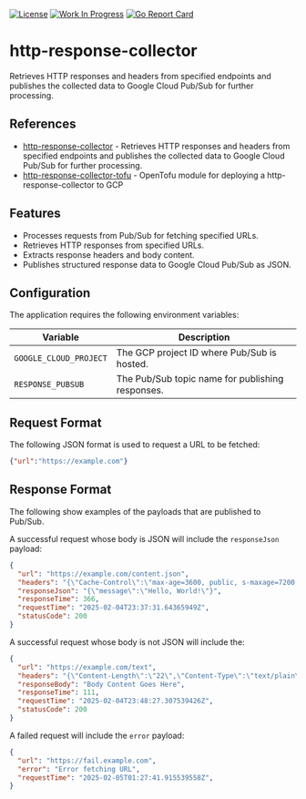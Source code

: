 [![License](https://img.shields.io/badge/license-MIT-blue)](https://opensource.org/licenses/MIT) [![Work In Progress](https://img.shields.io/badge/Status-Work%20In%20Progress-yellow)](https://guide.unitvectorylabs.com/bestpractices/status/#work-in-progress) [![Go Report Card](https://goreportcard.com/badge/github.com/UnitVectorY-Labs/http-response-collector)](https://goreportcard.com/report/github.com/UnitVectorY-Labs/http-response-collector)

# http-response-collector

Retrieves HTTP responses and headers from specified endpoints and publishes the collected data to Google Cloud Pub/Sub for further processing.

## References

- [http-response-collector](https://github.com/UnitVectorY-Labs/http-response-collector) - Retrieves HTTP responses and headers from specified endpoints and publishes the collected data to Google Cloud Pub/Sub for further processing.
- [http-response-collector-tofu](https://github.com/UnitVectorY-Labs/http-response-collector-tofu) - OpenTofu module for deploying a http-response-collector to GCP

## Features

- Processes requests from Pub/Sub for fetching specified URLs.
- Retrieves HTTP responses from specified URLs.
- Extracts response headers and body content.
- Publishes structured response data to Google Cloud Pub/Sub as JSON.

## Configuration

The application requires the following environment variables:

| Variable               | Description                                      |
|------------------------|--------------------------------------------------|
| `GOOGLE_CLOUD_PROJECT` | The GCP project ID where Pub/Sub is hosted.      |
| `RESPONSE_PUBSUB`      | The Pub/Sub topic name for publishing responses. |

## Request Format

The following JSON format is used to request a URL to be fetched:

```json
{"url":"https://example.com"}
```

## Response Format

The following show examples of the payloads that are published to Pub/Sub.

A successful request whose body is JSON will include the `responseJson` payload:

```json
{
  "url": "https://example.com/content.json",
  "headers": "{\"Cache-Control\":\"max-age=3600, public, s-maxage=7200, stale-if-error=43200, stale-while-revalidate=3600, immutable\",\"Content-Type\":\"application/json\",\"Date\":\"Tue, 04 Feb 2025 23:37:31 GMT\"}",
  "responseJson": "{\"message\":\"Hello, World!\"}",
  "responseTime": 366,
  "requestTime": "2025-02-04T23:37:31.64365949Z",
  "statusCode": 200
}
```

A successful request whose body is not JSON will include the:

```json
{
  "url": "https://example.com/text",
  "headers": "{\"Content-Length\":\"22\",\"Content-Type\":\"text/plain\",\"Date\":\"Tue, 04 Feb 2025 23:48:27 GMT\"}",
  "responseBody": "Body Content Goes Here",
  "responseTime": 111,
  "requestTime": "2025-02-04T23:48:27.307539426Z",
  "statusCode": 200
}
```

A failed request will include the `error` payload:

```json
{
  "url": "https://fail.example.com",
  "error": "Error fetching URL",
  "requestTime": "2025-02-05T01:27:41.915539558Z",
}
```
